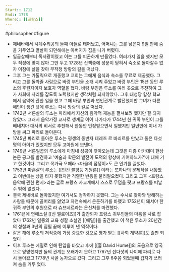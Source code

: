 ```yaml
---
Start:: 1712
End:: 1778
Where:: [[프랑스]]
---
```

#philosopher #figure
- 제네바에서 시계수리공의 둘째 아들로 태어났고, 어머니는 그를 낳은지 9일 만에 숨을 거두었고 열살이 되던해에는 아버지가 집을 나가 버렸다.
- 일곱살때부터 독서광이였고 이는 그를 피곤하게 만들었다. 여러가지 일을 했지만 모두 적성에 맞지 않아 그만 두고 1728년 산책중에 성문이 닫혀서 숙소로 돌아갈수 없자 이참에  삶을 찾아 무작정 방황의 길을 떠났다.
- 그후 그는 가톨릭으로 개종했고 교회는 그에게 음식과 숙소를 무료로 제공했다. 그리고 그를 돌봐줄 사람으로 바랑 부인을 소개 시켜 주었고 바랑 부인은 15년 동안 루소의 후원자이자 보호자 역할을 했다. 바랑 부인은 루소를 여러 곳으로 추천하여 그가 사회에 자리를 잡도록 노력했지만 생각처럼 되지않았다. 그후 대성당 합창 학교에서 음악에 관한 일을 했고 그때 바랑 부인과 연인관계로 발전했지만 그녀가 다른 애인이 생긴 탓에 루소는 다시 방랑의 길로 떠났다.
- 1742년 서른살의 루소는 파리에서 자신의 음악적 재능을 펼쳐보려 했지만 잘 되지 않았다. 그래서 음악가정 교사로 생계글 이어 나가다가 1744년 한 귀족 부인이 그를 베네치아 대사의 비서로 추천해서 한동안 인정받으면서 일했지만 일년만에 이내 가방을 싸고 파리로 돌아온다.
- 1745년 파리로 돌아온 루소는 평생의 동반자 테레즈 르 바쇠르를 만났고 둘은 다섯명의 아이가 있었지만 모두 고아원에 보낸다. 
- 1749년 서른일곱의 루소에게 마침내 성공이 찾아오는데 그것은 디종 아카데미 현상 논문 공고를 발견하고 '예술과 학문의 발전이 도덕의 향상에 기여하느가?'에 대해 기고 한것이다. 그리고 목가극 오페라 <마을의 점쟁이>도 큰 인기를 끌었다.
- 1753년 마흔살의 루소는 [[인간 불평등 기원론]] 이라는 또하나의 문제작을 내놓았고 이번에는 상을 타지 못했지만 격렬한 반응을 불러일으켰다. 그리고 그후 <프랑스 음악에 관한 편지>라는 글로 프랑스 사교계에서 스스로 무덤을 팟고  프랑스를 떠날수 밖에 없었다.
-  결국 제네바로 돌아왔지만 여기서도 정착하지 못했다. 그는 수시로 찾아와 방해하는 사람들 때문에 골머리를 앓았고 자연속에서 은둔하기를 바랬고 1752년이 돼서야 한 귀족 부인의 후원으로 라 슈브네르라는 은신처를 마련했다. 
- 1761년에 연애소설 [[신 엘로이즈]]가 출간되자 프랑스 귀부인들의 마음을 사로 잡았다 1762년 일종의 교육 성잘 소설인 [[에밀]]을 출간했고 이 책은 루소가 20년간의 성찰과 3년의 집필 끝에 이루어 낸 역작이다. 
- 같은 해에 루소의 저작중에 가장 중요한 것으로 평가 받는 [[사회 계약론]]도 출판 되었다
- 이후 루소는 에밀로 인해 탄압을 바았고 후에 [[흄 David Hume]]의 도움으로 영국으로 망명했지만 둘의 관계는 오래가지 못하고 1767년 쉰다섯의 나이에 파리로 다시 돌아왔고 1778년 시골 농자으로 갔다. 그리고 그후 6주쯤 되었을때 갑자기 쓰러져 숨을 거두 었다.
